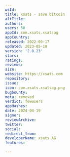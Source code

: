 ```yaml
---
wsId: 
title: xsats - save bitcoin
altTitle: 
authors: 
users: 50
appId: com.xsats.xsatsag
appCountry: 
released: 2022-09-17
updated: 2023-05-10
version: '2.0.23'
stars: 
ratings: 
reviews: 
size: 
website: https://xsats.com
repository: 
issue: 
icon: com.xsats.xsatsag.png
bugbounty: 
meta: removed
verdict: fewusers
appHashes: 
date: 2024-04-19
signer: 
reviewArchive: 
twitter: 
social: 
redirect_from: 
developerName: xsats AG
features: 

---
```


